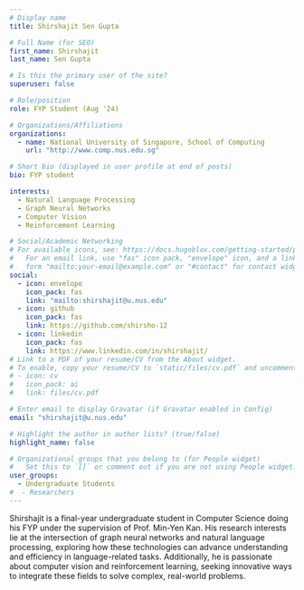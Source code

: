 ```yaml
---
# Display name
title: Shirshajit Sen Gupta

# Full Name (for SEO)
first_name: Shirshajit
last_name: Sen Gupta

# Is this the primary user of the site?
superuser: false

# Role/position
role: FYP Student (Aug '24)

# Organizations/Affiliations
organizations:
  - name: National University of Singapore, School of Computing
    url: "http://www.comp.nus.edu.sg"

# Short bio (displayed in user profile at end of posts)
bio: FYP student

interests:
  - Natural Language Processing
  - Graph Neural Networks
  - Computer Vision
  - Reinforcement Learning

# Social/Academic Networking
# For available icons, see: https://docs.hugoblox.com/getting-started/page-builder/#icons
#   For an email link, use "fas" icon pack, "envelope" icon, and a link in the
#   form "mailto:your-email@example.com" or "#contact" for contact widget.
social:
  - icon: envelope
    icon_pack: fas
    link: "mailto:shirshajit@u.nus.edu"
  - icon: github
    icon_pack: fas
    link: https://github.com/shirsho-12
  - icon: linkedin
    icon_pack: fas
    link: https://www.linkedin.com/in/shirshajit/
# Link to a PDF of your resume/CV from the About widget.
# To enable, copy your resume/CV to `static/files/cv.pdf` and uncomment the lines below.
# - icon: cv
#   icon_pack: ai
#   link: files/cv.pdf

# Enter email to display Gravatar (if Gravatar enabled in Config)
email: "shirshajit@u.nus.edu"

# Highlight the author in author lists? (true/false)
highlight_name: false

# Organizational groups that you belong to (for People widget)
#   Set this to `[]` or comment out if you are not using People widget.
user_groups:
  - Undergraduate Students
#  - Researchers
---
```


Shirshajit is a final-year undergraduate student in Computer Science doing his FYP under the supervision of Prof. Min-Yen Kan.
His research interests lie at the intersection of graph neural networks and natural language processing, exploring how these technologies can advance understanding and efficiency in language-related tasks.
Additionally, he is passionate about computer vision and reinforcement learning, seeking innovative ways to integrate these fields to solve complex, real-world problems.
